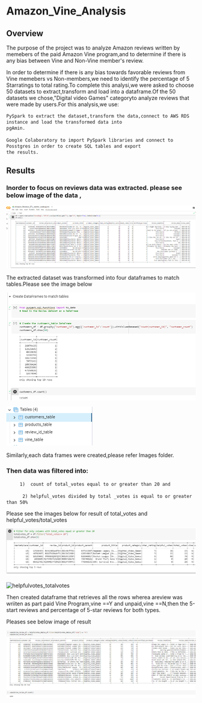 # Amazon_Vine_Analysis

## Overview

 The purpose of the project was to analyze Amazon reviews written by memebers of the paid Amazon Vine program,and to     determine if there is any bias between Vine and Non-Vine member's review.

 In order to determine if there is any bias towards favorable reviews from Vine memebers vs Non-members,we need to      identify the percentage of 5 Starratings to total rating.To complete this analysi,we were asked to choose 50       datasets  to extract,transform and load into a dataframe.Of the 50 datasets we chose,"Digital video Games" categoryto  analyze reviews that were made by users.For this analysis,we use:

    PySpark to extract the dataset,transform the data,connect to AWS RDS instance and load the transformed data into
    pgAmin.
    
    Google Colaboratory to import PySpark libraries and connect to Posstgres in order to create SQL tables and export
    the results.
    
    
   ## Results
   
  ### Inorder to focus on reviews data was extracted. please see below image of the data ,
   
   ![Amazon_data_deliverable_1.png](Images/Amazon_data_deliverable_1.png)
   
   The extracted dataset was transformed into four dataframes to match tables.Please see the image below
   
   ![customer_table_deliverable_1.png](Images/customer_table_deliverable_1.png)

   ![pg_admin_tables_deliverable_1.png](Images/pg_admin_tables_deliverable_1.png)
   
   Similarly,each data frames were created,please refer Images folder.
   
   ### Then data was filtered into:
    
         1)  count of total_votes equal to or greater than 20 and
         
          2) helpful_votes divided by total _votes is equal to or greater than 50%
         
  Please see the images below for  result of total_votes and helpful_votes/total_votes 
  
  
  
  ![total_votes_filter20_deli_2.png](Images/total_votes_filter20_deli_2.png)
    
     
 ![helpfulvotes_totalvotes](https://user-images.githubusercontent.com/92768044/159162729-3e7dafda-f049-4797-ac9d-22a4007f5814.png)
 
 Then created dataframe that retrieves all the rows wherea areview was wriiten as part paid Vine Program,vine ==Y and unpaid,vine ==N,then the 5-start reviews and percentage of 5-star reviews for both types.
 
 Pleases see below image of result
 
 ![unpaid_review.png](Images/unpaid_review.png)
 
 

      
     
     
   
   
   
   
   
   
